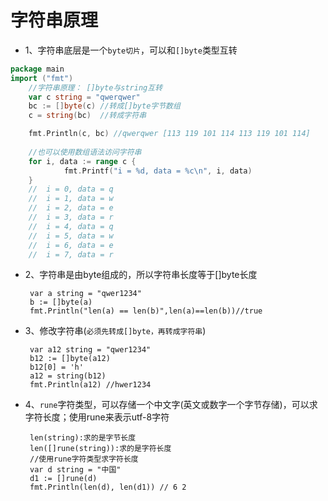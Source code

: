 # 字符串原理

- 1、字符串底层是一个`byte切片`，可以和`[]byte`类型互转
   
```go
package main
import ("fmt")
	//字符串原理： []byte与string互转
	var c string = "qwerqwer"
	bc := []byte(c) //转成[]byte字节数组
	c = string(bc)  //转成字符串

	fmt.Println(c, bc) //qwerqwer [113 119 101 114 113 119 101 114]
	
	//也可以使用数组语法访问字符串
	for i, data := range c {
    		fmt.Printf("i = %d, data = %c\n", i, data)
    }
	//  i = 0, data = q
    //  i = 1, data = w
    //  i = 2, data = e
    //  i = 3, data = r
    //  i = 4, data = q
    //  i = 5, data = w
    //  i = 6, data = e
    //  i = 7, data = r
```	


- 2、字符串是由byte组成的，所以字符串长度等于[]byte长度
    
     
       var a string = "qwer1234"
       b := []byte(a)
       fmt.Println("len(a) == len(b)",len(a)==len(b))//true

- 3、修改字符串(`必须先转成[]byte，再转成字符串`)

	
       var a12 string = "qwer1234"
	   b12 := []byte(a12)
	   b12[0] = 'h'
	   a12 = string(b12)
	   fmt.Println(a12) //hwer1234

- 4、`rune`字符类型，可以存储一个中文字(英文或数字一个字节存储)，可以求字符长度；使用rune来表示utf-8字符
    
     
       len(string):求的是字节长度
       len([]rune(string)):求的是字符长度
	   //使用rune字符类型求字符长度
	   var d string = "中国"
	   d1 := []rune(d)
	   fmt.Println(len(d), len(d1)) // 6 2
     

